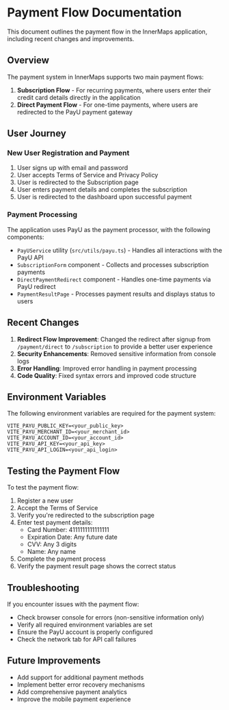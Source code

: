 # Payment Flow Documentation

This document outlines the payment flow in the InnerMaps application, including recent changes and improvements.

## Overview

The payment system in InnerMaps supports two main payment flows:

1. **Subscription Flow** - For recurring payments, where users enter their credit card details directly in the application
2. **Direct Payment Flow** - For one-time payments, where users are redirected to the PayU payment gateway

## User Journey

### New User Registration and Payment

1. User signs up with email and password
2. User accepts Terms of Service and Privacy Policy
3. User is redirected to the Subscription page
4. User enters payment details and completes the subscription
5. User is redirected to the dashboard upon successful payment

### Payment Processing

The application uses PayU as the payment processor, with the following components:

- `PayUService` utility (`src/utils/payu.ts`) - Handles all interactions with the PayU API
- `SubscriptionForm` component - Collects and processes subscription payments
- `DirectPaymentRedirect` component - Handles one-time payments via PayU redirect
- `PaymentResultPage` - Processes payment results and displays status to users

## Recent Changes

1. **Redirect Flow Improvement**: Changed the redirect after signup from `/payment/direct` to `/subscription` to provide a better user experience
2. **Security Enhancements**: Removed sensitive information from console logs
3. **Error Handling**: Improved error handling in payment processing
4. **Code Quality**: Fixed syntax errors and improved code structure

## Environment Variables

The following environment variables are required for the payment system:

```
VITE_PAYU_PUBLIC_KEY=<your_public_key>
VITE_PAYU_MERCHANT_ID=<your_merchant_id>
VITE_PAYU_ACCOUNT_ID=<your_account_id>
VITE_PAYU_API_KEY=<your_api_key>
VITE_PAYU_API_LOGIN=<your_api_login>
```

## Testing the Payment Flow

To test the payment flow:

1. Register a new user
2. Accept the Terms of Service
3. Verify you're redirected to the subscription page
4. Enter test payment details:
   - Card Number: 4111111111111111
   - Expiration Date: Any future date
   - CVV: Any 3 digits
   - Name: Any name
5. Complete the payment process
6. Verify the payment result page shows the correct status

## Troubleshooting

If you encounter issues with the payment flow:

- Check browser console for errors (non-sensitive information only)
- Verify all required environment variables are set
- Ensure the PayU account is properly configured
- Check the network tab for API call failures

## Future Improvements

- Add support for additional payment methods
- Implement better error recovery mechanisms
- Add comprehensive payment analytics
- Improve the mobile payment experience 